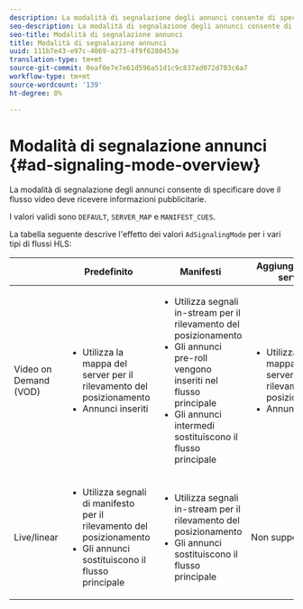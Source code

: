```yaml
---
description: La modalità di segnalazione degli annunci consente di specificare dove il flusso video deve ricevere informazioni pubblicitarie.
seo-description: La modalità di segnalazione degli annunci consente di specificare dove il flusso video deve ricevere informazioni pubblicitarie.
seo-title: Modalità di segnalazione annunci
title: Modalità di segnalazione annunci
uuid: 111b7e43-e97c-4069-a273-4f9f6280453e
translation-type: tm+mt
source-git-commit: 0eaf0e7e7e61d596a51d1c9c837ad072d703c6a7
workflow-type: tm+mt
source-wordcount: '139'
ht-degree: 0%

---
```



# Modalità di segnalazione annunci {#ad-signaling-mode-overview}

La modalità di segnalazione degli annunci consente di specificare dove il flusso video deve ricevere informazioni pubblicitarie.

I valori validi sono `DEFAULT`, `SERVER_MAP` e `MANIFEST_CUES`.

La tabella seguente descrive l&#39;effetto dei valori `AdSignalingMode` per i vari tipi di flussi HLS:

<table frame="all" colsep="1" rowsep="1" id="table_AdSignalingMode"> 
 <thead> 
  <tr rowsep="1"> 
   <th colname="1" class="entry"> </th> 
   <th colname="2" class="entry"> Predefinito </th> 
   <th colname="3" class="entry"> Manifesti </th> 
   <th colname="4" class="entry"> Aggiungi mappa server </th> 
  </tr> 
 </thead>
 <tbody> 
  <tr rowsep="1"> 
   <td colname="1"> Video on Demand (VOD) </td> 
   <td colname="2"> 
    <ul id="ul_E79DA79107364D0D8B46A1859CA75B5C"> 
     <li id="li_B259ED87743F463095071F58DC840E39"> Utilizza la mappa del server per il rilevamento del posizionamento </li> 
     <li id="li_8957E4151466467BA6C954E5010E34EA"> Annunci inseriti </li> 
    </ul> </td> 
   <td colname="3"> 
    <ul id="ul_D462C76717D94DE09915BDF6E9B3FB68"> 
     <li id="li_FB46108F4AD9457D99D2618ABEF7DBD1"> Utilizza segnali in-stream per il rilevamento del posizionamento </li> 
     <li id="li_C3F7FBB98F524CEF97D17318C292E9EA"> Gli annunci pre-roll vengono inseriti nel flusso principale </li> 
     <li id="li_A56E1545F84840DFA6D065DA60E98C31"> Gli annunci intermedi sostituiscono il flusso principale </li> 
    </ul> </td> 
   <td colname="4"> 
    <ul id="ul_F10192B1B6F745CBB0D4C1A6D52A57B4"> 
     <li id="li_2ADACF71FA5F4A08A00A3399F5593420"> Utilizza la mappa del server per il rilevamento del posizionamento </li> 
     <li id="li_1201085B9C554A4BBD471E7EB2E363AC"> Annunci inseriti </li> 
    </ul> </td> 
  </tr> 
  <tr rowsep="0"> 
   <td colname="1"> Live/linear </td> 
   <td colname="2"> 
    <ul id="ul_82AAC9EE056F49E999F809536A96C2F8"> 
     <li id="li_73BAD2BAA95F4592808B77F8DA436237"> Utilizza segnali di manifesto per il rilevamento del posizionamento </li> 
     <li id="li_A97B6F61078D4149A984B2412021E103"> Gli annunci sostituiscono il flusso principale </li> 
    </ul> </td> 
   <td colname="3"> 
    <ul id="ul_CAED2D4F46334D76AE025482881BF843"> 
     <li id="li_A8023845A037482DBFDEF7EF247FECFD"> Utilizza segnali in-stream per il rilevamento del posizionamento </li> 
     <li id="li_62A3CDAD249344EB89043B2AE0F4D7FF"> Gli annunci sostituiscono il flusso principale </li> 
    </ul> </td> 
   <td colname="4"> Non supportato </td> 
  </tr> 
 </tbody> 
</table>

